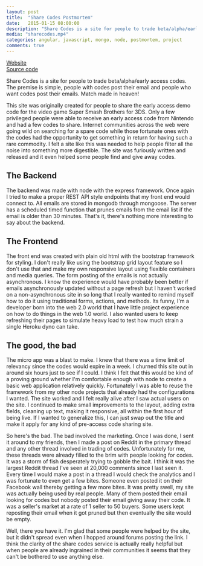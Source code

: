 ```yaml
---
layout: post
title:  "Share Codes Postmortem"
date:   2015-01-15 08:00:00
description: "Share Codes is a site for people to trade beta/alpha/early access codes. The premise is simple, people with codes post their email and people who want codes post their emails."
media: "sharecodes.mp4"
categories: angular, javascript, mongo, node, postmortem, project 
comments: true
---
```


<a href="http://sharecodes.jasonjl.me/">Website</a> \
<a href="https://github.com/lee-jason/ShareCodes">Source code</a>

Share Codes is a site for people to trade beta/alpha/early access codes. The premise is simple, people with codes post their email and people who want codes post their emails. Match made in heaven!

This site was originally created for people to share the early access demo code for the video game Super Smash Brothers for 3DS. Only a few privileged people were able to receive an early access code from Nintendo and had a few codes to share. Internet communities across the web were going wild on searching for a spare code while those fortunate ones with the codes had the opportunity to get something in return for having such a rare commodity. I felt a site like this was needed to help people filter all the noise into something more digestible. The site was furiously written and released and it even helped some people find and give away codes.

## The Backend

The backend was made with node with the express framework. Once again I tried to make a proper REST API style endpoints that my front end would connect to. All emails are stored in mongodb through mongoose. The server has a scheduled timed function that prunes emails from the email list if the email is older than 30 minutes. That's it, there's nothing more interesting to say about the backend.

## The Frontend

The front end was created with plain old html with the bootstrap framework for styling. I don't really like using the bootstrap grid layout feature so I don't use that and make my own responsive layout using flexible containers and media queries. The form posting of the emails is not actually asynchronous. I know the experience would have probably been better if emails asynchronously updated without a page refresh but I haven't worked on a non-asynchronous site in so long that I really wanted to remind myself how to do it using traditional forms, actions, and methods. Its funny, I'm a developer born into the web 2.0 world that I have little project experience on how to do things in the web 1.0 world. I also wanted users to keep refreshing their pages to simulate heavy load to test how much strain a single Heroku dyno can take.

## The good, the bad

The micro app was a blast to make. I knew that there was a time limit of relevancy since the codes would expire in a week. I churned this site out in around six hours just to see if I could. I think I felt that this would be kind of a proving ground whether I'm comfortable enough with node to create a basic web application relatively quickly. Fortunately I was able to reuse the framework from my other node projects that already had the configurations I wanted. The site worked and I felt really alive after I saw actual users on the site. I continued to make small improvements to the layout, adding extra fields, cleaning up text, making it responsive, all within the first hour of being live. If I wanted to generalize this, I can just swap out the title and make it apply for any kind of pre-access code sharing site.

So here's the bad. The bad involved the marketing. Once I was done, I sent it around to my friends, then I made a post on Reddit in the primary thread and any other thread involved in trading of codes. Unfortunately for me, these threads were already filled to the brim with people looking for codes. It was a storm of fish desperately trying to gobble the bait. I think it was the largest Reddit thread I've seen at 20,000 comments since I last seen it. Every time I would make a post in a thread I would check the analytics and I was fortunate to even get a few bites. Someone even posted it on their Facebook wall thereby getting a few more bites. It was pretty swell, my site was actually being used by real people. Many of them posted their email looking for codes but nobody posted their email giving away their code. It was a seller's market at a rate of 1 seller to 50 buyers. Some users kept reposting their email when it got pruned but then eventually the site would be empty.

Well, there you have it. I'm glad that some people were helped by the site, but it didn't spread even when I hopped around forums posting the link. I think the clarity of the share codes service is actually really helpful but when people are already ingrained in their communities it seems that they can't be bothered to use anything else.